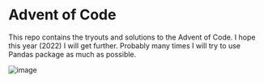 # Advent of Code

This repo contains the tryouts and solutions to the Advent of Code. I hope this year (2022) I will get further. Probably many times I will try to use Pandas package as much as possible.


![image](https://user-images.githubusercontent.com/69957926/204752407-ae20e9f1-0f08-4f64-b9bc-5c7edacdf911.png)

